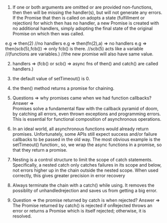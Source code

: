 1. If one or both arguments are omitted or are provided non-functions, then then will be missing the handler(s), but will not generate any errors. If the Promise that then is called on adopts a state (fulfillment or rejection) for which then has no handler, a new Promise is created with no additional handlers, simply adopting the final state of the original Promise on which then was called.

e.g => then(2) //no handlers
e.g => then(fn(2),a) => no handlers
e.g => then(scb(5),fcb()) =>  only fcb() is there. //scb(5) acts like a variable 
//(functions are variables.)
//the new promise will also have same value.

2.  handlers => (fcb() or scb() => async fns of then() and catch() are called handlers.)

3. the default value of setTimeout() is 0.

4. the then() method returns a promise for chaining.

5. Questions => why promises came when we had function callbacks?
Answer =>  
Promises solve a fundamental flaw with the callback pyramid of doom, by catching all errors, even thrown exceptions and programming errors. This is essential for functional composition of asynchronous operations.

6. In an ideal world, all asynchronous functions would already return promises. Unfortunately, some APIs still expect success and/or failure callbacks to be passed in the old way. The most obvious example is the setTimeout() function:,
so, we wrap the async functions in a promise, so that they return a promise.

7. Nesting is a control structure to limit the scope of catch statements. Specifically, a nested catch only catches failures in its scope and below, not errors higher up in the chain outside the nested scope. When used correctly, this gives greater precision in error recovery

8. Always terminate the chain with a catch() while using. 
It removes the possiblity of unhandledrejection and saves us from getting a big error.

9. Question => the promise returned by catch is when rejected?
Answer =>   
The Promise returned by catch() is rejected if onRejected throws an error or returns a Promise which is itself rejected; otherwise, it is resolved.